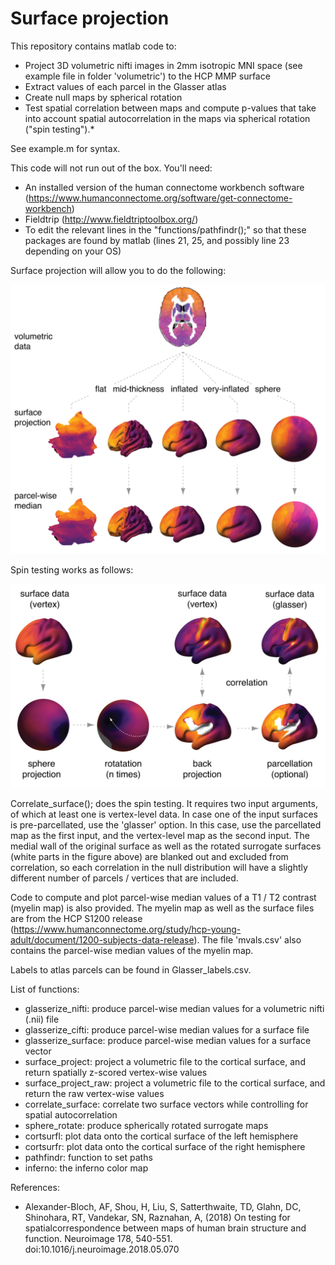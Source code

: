 # Surface projection
 
This repository contains matlab code to:
 - Project 3D volumetric nifti images in 2mm isotropic MNI space (see example file in folder 'volumetric') to the HCP MMP surface
 - Extract values of each parcel in the Glasser atlas 
 - Create null maps by spherical rotation
 - Test spatial correlation between maps and compute p-values      that take into account spatial autocorrelation in the maps via spherical rotation ("spin testing").* 

See example.m for syntax. 

This code will not run out of the box. You'll need: 

 - An installed version of the human connectome workbench software (https://www.humanconnectome.org/software/get-connectome-workbench)
 - Fieldtrip (http://www.fieldtriptoolbox.org/)
 - To edit the relevant lines in the "functions/pathfindr();" so that these packages are found by matlab (lines 21, 25, and possibly line 23 depending on your OS)

Surface projection will allow you to do the following:

<p align="center">
    <img src="https://raw.githubusercontent.com/rudyvdbrink/Surface_projection/master/surface_projection_overview.png" width="600"\>
</p>

Spin testing works as follows:  

<p align="center">
    <img src="https://raw.githubusercontent.com/rudyvdbrink/Surface_projection/master/spin_test_overview.png" width="600"\>
</p>

Correlate_surface(); does the spin testing. It requires two input arguments, of which at least one is vertex-level data. In case one of the input surfaces is pre-parcellated, use the 'glasser' option. In this case, use the parcellated map as the first input, and the vertex-level map as the second input. The medial wall of the original surface as well as the rotated surrogate surfaces (white parts in the figure above) are blanked out and excluded from correlation, so each correlation in the null distribution will have a slightly different number of parcels / vertices that are included.   

Code to compute and plot parcel-wise median values of a T1 / T2 contrast (myelin map) is also provided. The myelin map as well as the surface files are from the HCP S1200 release (https://www.humanconnectome.org/study/hcp-young-adult/document/1200-subjects-data-release). The file 'mvals.csv' also contains the parcel-wise median values of the myelin map.  

Labels to atlas parcels can be found in Glasser_labels.csv.

List of functions:

 - glasserize_nifti: produce parcel-wise median values for a volumetric nifti (.nii) file
 - glasserize_cifti: produce parcel-wise median values for a surface file
 - glasserize_surface: produce parcel-wise median values for a surface vector
 - surface_project: project a volumetric file to the cortical surface, and return spatially z-scored vertex-wise values 
 - surface_project_raw: project a volumetric file to the cortical surface, and return the raw vertex-wise values
 - correlate_surface: correlate two surface vectors while controlling for spatial autocorrelation
 - sphere_rotate: produce spherically rotated surrogate maps 
 - cortsurfl: plot data onto the cortical surface of the left hemisphere
 - cortsurfr: plot data onto the cortical surface of the right hemisphere
 - pathfindr: function to set paths
 - inferno: the inferno color map

References:

* Alexander-Bloch, AF, Shou, H, Liu, S, Satterthwaite, TD, Glahn, DC, Shinohara, RT, Vandekar, SN, Raznahan, A, (2018) On testing for spatialcorrespondence between maps of human brain structure and function. Neuroimage 178, 540-551. doi:10.1016/j.neuroimage.2018.05.070
